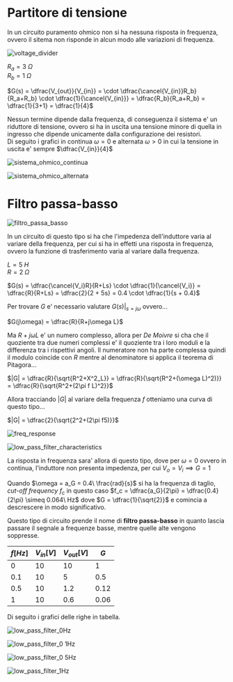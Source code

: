 # Partitore di tensione  

In un circuito puramento ohmico non si ha nessuna risposta in frequenza, ovvero il sitema non risponde in alcun modo alle variazioni di frequenza.  

![voltage_divider](https://github.com/dennyb87/elettrotecnica-serale/assets/7195133/680466fb-9638-4831-b5f9-564258df18e8)  

$R_a = 3\ \Omega$  
$R_b = 1\ \Omega$  

$G(s) = \dfrac{V_{out}}{V_{in}} =  \cdot \dfrac{\cancel{V_{in}}R_b}{R_a+R_b} \cdot \dfrac{1}{\cancel{V_{in}}} = \dfrac{R_b}{R_a+R_b} = \dfrac{1}{3+1} = \dfrac{1}{4}$  

Nessun termine dipende dalla frequenza, di conseguenza il sistema e' un riduttore di tensione, ovvero si ha in uscita una tensione minore di quella in ingresso che dipende unicamente dalla configurazione dei resistori.  
Di seguito i grafici in continua $\omega = 0$ e alternata $\omega > 0$ in cui la tensione in uscita e' sempre $\dfrac{V_{in}}{4}$  

![sistema_ohmico_continua](https://github.com/dennyb87/elettrotecnica-serale/assets/7195133/a2ae1310-5563-43b8-8c99-c91731431fc6)  

![sistema_ohmico_alternata](https://github.com/dennyb87/elettrotecnica-serale/assets/7195133/83601a68-f579-4ca2-92fb-50953d69e115)  

# Filtro passa-basso  

![filtro_passa_basso](https://github.com/dennyb87/elettrotecnica-serale/assets/7195133/ec2b9437-f7ed-471f-87d3-45cc3de6a198)  

In un circuito di questo tipo si ha che l'impedenza dell'induttore varia al variare della frequenza, per cui si ha in effetti una risposta in frequenza, ovvero la funzione di trasferimento varia al variare dalla frequenza.  

$L = 5\ H$  
$R = 2\ \Omega$  

$G(s) = \dfrac{\cancel{V_i}R}{R+Ls} \cdot \dfrac{1}{\cancel{V_i}} = \dfrac{R}{R+Ls} = \dfrac{2}{2 + 5s} = 0.4 \cdot \dfrac{1}{s + 0.4}$  

Per trovare $G$ e' necessario valutare $G(s)|_{s = j\omega}$ ovvero...  

$G(j\omega) = \dfrac{R}{R+j\omega L}$  

Ma $R+j\omega L$ e' un numero complesso, allora per *De Moivre* si cha che il quoziente tra due numeri complessi e' il quoziente tra i loro moduli e la differenza tra i rispettivi angoli. Il numeratore non ha parte complessa quindi il modulo coincide con $R$ mentre al denominatore si applica il teorema di Pitagora...  

$|G| = \dfrac{R}{\sqrt{R^2+X^2_L}} = \dfrac{R}{\sqrt{R^2+(\omega L)^2)}} = \dfrac{R}{\sqrt{R^2+(2\pi f L)^2}}$  

Allora tracciando $|G|$ al variare della frequenza $f$ otteniamo una curva di questo tipo...  

$|G| = \dfrac{2}{\sqrt{2^2+(2\pi f5)}}$  

![freq_response](https://github.com/dennyb87/elettrotecnica-serale/assets/7195133/bf20208a-dcbb-446e-a8d9-079192ec9dc7)  

![low_pass_filter_characteristics](https://github.com/dennyb87/elettrotecnica-serale/assets/7195133/b81e8c2c-a133-475a-a39d-7be97c349afd)  

La risposta in frequenza sara' allora di questo tipo, dove per $\omega = 0$ ovvero in continua, l'induttore non presenta impedenza, per cui $V_{o} = V_{i} \implies G = 1$  

Quando $\omega = a_G = 0.4\ \frac{rad}{s}$ si ha la frequenza di taglio, *cut-off frequency* $f_c$ in questo caso $f_c = \dfrac{a_G}{2\pi} = \dfrac{0.4}{2\pi} \simeq 0.064\ Hz$ dove $G = \dfrac{1}{\sqrt{2}}$ e comincia a descrescere in modo significativo.  

Questo tipo di circuito prende il nome di **filtro passa-basso** in quanto lascia passare il segnale a frequenze basse, mentre quelle alte vengono soppresse.  

| $f[Hz]$ | $V_{in}[V]$ | $V_{out}[V]$ | $G$  |
| ------- | ----------- | ------------ | ---- |
| 0       | 10          | 10           | 1    |
| 0.1     | 10          | 5            | 0.5  |
| 0.5     | 10          | 1.2          | 0.12 |
| 1       | 10          | 0.6          | 0.06 |

Di seguito i grafici delle righe in tabella.  

![low_pass_filter_0Hz](https://github.com/dennyb87/elettrotecnica-serale/assets/7195133/966e51c9-91e0-4f9a-aaaa-a501fdd45166)  

![low_pass_filter_0 1Hz](https://github.com/dennyb87/elettrotecnica-serale/assets/7195133/d9c8675b-3bff-4844-ac98-773f45c391b2)  

![low_pass_filter_0 5Hz](https://github.com/dennyb87/elettrotecnica-serale/assets/7195133/598b19dd-402e-4cab-97b7-a729dfd673bc)  

![low_pass_filter_1Hz](https://github.com/dennyb87/elettrotecnica-serale/assets/7195133/f25ab466-c92e-44fc-84fb-844ce3db6330)  

